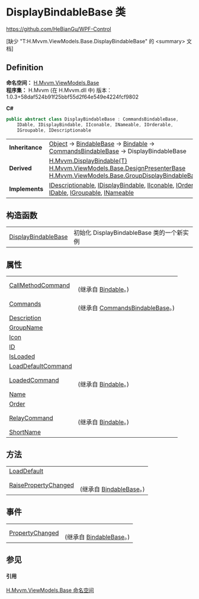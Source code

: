 # DisplayBindableBase 类
https://github.com/HeBianGu/WPF-Control

\[缺少 "T:H.Mvvm.ViewModels.Base.DisplayBindableBase" 的 &lt;summary&gt; 文档\]



## Definition
**命名空间：** <a href="1a39445a-2086-c1ca-7c41-28cbba243517">H.Mvvm.ViewModels.Base</a>  
**程序集：** H.Mvvm (在 H.Mvvm.dll 中) 版本：1.0.3+58daf524b91f25bbf55d2f64e549e4224fcf9802

**C#**
``` C#
public abstract class DisplayBindableBase : CommandsBindableBase, 
	IDable, IDisplayBindable, IIconable, INameable, IOrderable, 
	IGroupable, IDescriptionable
```

<table><tr><td><strong>Inheritance</strong></td><td><a href="https://learn.microsoft.com/dotnet/api/system.object" target="_blank" rel="noopener noreferrer">Object</a>  →  <a href="360d8001-5c49-3ab8-4aca-1d47bb7fdebe">BindableBase</a>  →  <a href="8ab78628-2bd0-bb2a-c8d0-dbc372370609">Bindable</a>  →  <a href="7abd43fb-12ec-05ae-f7f4-cc4e20c08f16">CommandsBindableBase</a>  →  DisplayBindableBase</td></tr>
<tr><td><strong>Derived</strong></td><td><a href="ad856c26-8bae-2667-466c-4854a85d948d">H.Mvvm.DisplayBindable(T)</a><br /><a href="8ba16f24-5efb-6ddb-6317-1c8d25d5fe9b">H.Mvvm.ViewModels.Base.DesignPresenterBase</a><br /><a href="33f24787-95a3-8380-161e-6f40dbca8e0c">H.Mvvm.ViewModels.Base.GroupDisplayBindableBase(T)</a></td></tr>
<tr><td><strong>Implements</strong></td><td><a href="7ccc9720-d325-f983-d8d1-b8eadac4020e">IDescriptionable</a>, <a href="fc60ab0c-0cc2-19ab-db7e-223f13fd9c0d">IDisplayBindable</a>, <a href="5341405b-8c90-727f-eb2d-d6d50c2bfe5c">IIconable</a>, <a href="027e827a-8ffd-1fb9-b33e-8ac065d37cda">IOrderable</a>, <a href="d694bff3-860c-f503-860a-370bc99903f5">IDable</a>, <a href="70cdfa7f-23c8-af1f-68b3-859abd3565aa">IGroupable</a>, <a href="33808a66-de13-9d84-9008-d5fdb9455e51">INameable</a></td></tr>
</table>



## 构造函数
<table>
<tr>
<td><a href="528b067d-672e-1fe5-7db3-9339774fa260">DisplayBindableBase</a></td>
<td>初始化 DisplayBindableBase 类的一个新实例</td></tr>
</table>

## 属性
<table>
<tr>
<td><a href="5ce3f30d-7494-8bcb-4631-b6051a66526d">CallMethodCommand</a></td>
<td><br />(继承自 <a href="8ab78628-2bd0-bb2a-c8d0-dbc372370609">Bindable</a>。)</td></tr>
<tr>
<td><a href="4ae54119-5efe-4fd5-d92f-31979f27659a">Commands</a></td>
<td><br />(继承自 <a href="7abd43fb-12ec-05ae-f7f4-cc4e20c08f16">CommandsBindableBase</a>。)</td></tr>
<tr>
<td><a href="a2348692-d5c0-a2cc-d5c7-3c07ffa4396a">Description</a></td>
<td> </td></tr>
<tr>
<td><a href="bf8f2fad-93c7-e80a-798c-75a2973769d5">GroupName</a></td>
<td> </td></tr>
<tr>
<td><a href="fb8cc2a2-61cc-462a-37f0-3f76162a45c2">Icon</a></td>
<td> </td></tr>
<tr>
<td><a href="1fe9b696-57f2-13f8-6b8b-e60f4feb87a8">ID</a></td>
<td> </td></tr>
<tr>
<td><a href="d8df4f13-37c5-b0cc-91fa-b6456796858a">IsLoaded</a></td>
<td> </td></tr>
<tr>
<td><a href="a1caaf42-824c-6072-98b1-a1e9c5b4cf9c">LoadDefaultCommand</a></td>
<td> </td></tr>
<tr>
<td><a href="b50c5e10-29b3-8ff7-caa3-235798b7c239">LoadedCommand</a></td>
<td><br />(继承自 <a href="8ab78628-2bd0-bb2a-c8d0-dbc372370609">Bindable</a>。)</td></tr>
<tr>
<td><a href="9f281146-e624-119d-73e0-3dd626568cdb">Name</a></td>
<td> </td></tr>
<tr>
<td><a href="a60d7461-f515-8cbb-d6e3-1bd23ef734ab">Order</a></td>
<td> </td></tr>
<tr>
<td><a href="edf50f2a-ae9f-6b8d-87d9-73284b2add66">RelayCommand</a></td>
<td><br />(继承自 <a href="8ab78628-2bd0-bb2a-c8d0-dbc372370609">Bindable</a>。)</td></tr>
<tr>
<td><a href="b7cbcac1-b0ed-cedb-bd3a-d4d15edd319b">ShortName</a></td>
<td> </td></tr>
</table>

## 方法
<table>
<tr>
<td><a href="9e8d7706-8c68-e48d-9083-8cb39e53a7e4">LoadDefault</a></td>
<td> </td></tr>
<tr>
<td><a href="a8f427ea-ac92-e56e-c7b8-b2cdeef36028">RaisePropertyChanged</a></td>
<td><br />(继承自 <a href="360d8001-5c49-3ab8-4aca-1d47bb7fdebe">BindableBase</a>。)</td></tr>
</table>

## 事件
<table>
<tr>
<td><a href="bd7ae655-1278-f2bf-6f7c-43023ee1c861">PropertyChanged</a></td>
<td><br />(继承自 <a href="360d8001-5c49-3ab8-4aca-1d47bb7fdebe">BindableBase</a>。)</td></tr>
</table>

## 参见


#### 引用
<a href="1a39445a-2086-c1ca-7c41-28cbba243517">H.Mvvm.ViewModels.Base 命名空间</a>  
